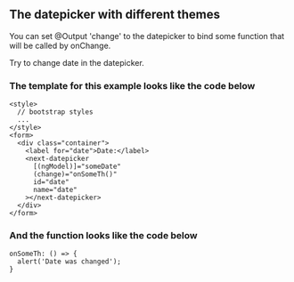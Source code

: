 ## The datepicker with different themes

You can set @Output 'change' to the datepicker to bind some function that will be called by onChange.

Try to change date in the datepicker.

### The template for this example looks like the code below

```
<style>
  // bootstrap styles
  ...
</style>
<form>
  <div class="container">
    <label for="date">Date:</label>
    <next-datepicker
      [(ngModel)]="someDate"
      (change)="onSomeTh()"
      id="date"
      name="date"
    ></next-datepicker>
  </div>
</form>
```

### And the function looks like the code below

```
onSomeTh: () => {
  alert('Date was changed');
}
```
